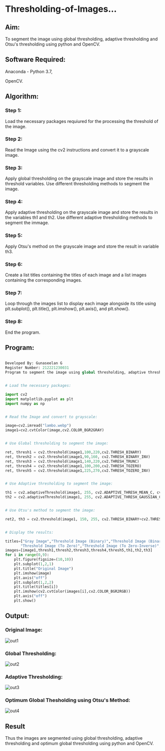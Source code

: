 # Thresholding-of-Images...

## Aim:

To segment the image using global thresholding, adaptive thresholding and Otsu's thresholding using python and OpenCV.

## Software Required:

Anaconda - Python 3.7,

OpenCV.

## Algorithm:

### Step 1:

Load the necessary packages requiured for the processing the threshold of the image.

### Step 2:

Read the Image using the cv2 instructions and convert it to a grayscale image.

### Step 3:

Apply global thresholding on the grayscale image and store the results in threshold variables. Use different thresholding methods to segment the image.

### Step 4:

Apply adaptive thresholding on the grayscale image and store the results in the variables th1 and th2. Use different adaptive thresholding methods to segment the immage. 

### Step 5:

Apply Otsu's method on the grayscale image and store the result in variable th3.

### Step 6:

Create a list titles containing the titles of each image and a list images containing the corresponding images.

### Step 7:

Loop through the images list to display each image alongside its title using plt.subplot(), plt.title(), plt.imshow(), plt.axis(), and plt.show().

### Step 8:

End the program.

## Program:

```python

Developed By: Gunaseelan G
Register Number: 212221230031
Program to segment the image using global thresholding, adaptive thresholding and Otsu's thresholding using python and OpenCV.

```

```python 

# Load the necessary packages:

import cv2
import matplotlib.pyplot as plt
import numpy as np

```

```python

# Read the Image and convert to grayscale:

image=cv2.imread("lambo.webp")
image1=cv2.cvtColor(image,cv2.COLOR_BGR2GRAY)

```

```python

# Use Global thresholding to segment the image:

ret, thresh1 = cv2.threshold(image1,100,220,cv2.THRESH_BINARY)
ret, thresh2 = cv2.threshold(image1,90,160, cv2.THRESH_BINARY_INV)
ret, thresh3 = cv2.threshold(image1,140,220,cv2.THRESH_TRUNC)
ret, thresh4 = cv2.threshold(image1,100,200,cv2.THRESH_TOZERO)
ret, thresh5 = cv2.threshold(image1,225,270,cv2.THRESH_TOZERO_INV)

```

```python

# Use Adaptive thresholding to segment the image:

th1 = cv2.adaptiveThreshold(image1, 255, cv2.ADAPTIVE_THRESH_MEAN_C, cv2.THRESH_BINARY, 11, 3)
th2 = cv2.adaptiveThreshold(image1, 255, cv2.ADAPTIVE_THRESH_GAUSSIAN_C, cv2.THRESH_BINARY, 11, 3)

```

```python

# Use Otsu's method to segment the image:

ret2, th3 = cv2.threshold(image1, 150, 255, cv2.THRESH_BINARY+cv2.THRESH_OTSU)

```

```python

# Display the results:

titles=["Gray Image","Threshold Image (Binary)","Threshold Image (Binary Inverse)","Threshold Image (Truncate)",
       "Threshold Image (To Zero)","Threshold Image (To Zero-Inverse)","Adaptive Threshold (Mean)","Adaptive Threshold (Gaussian)","Otsu"]
images=[image1,thresh1,thresh2,thresh3,thresh4,thresh5,th1,th2,th3]
for i in range(0,9):
    plt.figure(figsize=(10,10))
    plt.subplot(1,2,1)
    plt.title("Original Image")
    plt.imshow(image)
    plt.axis("off")
    plt.subplot(1,2,2)
    plt.title(titles[i])
    plt.imshow(cv2.cvtColor(images[i],cv2.COLOR_BGR2RGB))
    plt.axis("off")
    plt.show()

```


## Output:

### Original Image:

![out1](https://user-images.githubusercontent.com/93427534/235313724-f55acab3-f242-49dc-9999-619be56d7b02.png)

### Global Thresholding:

![out2](https://user-images.githubusercontent.com/93427534/235313731-c6c83910-fc14-47f7-878e-b77fe2a354bc.png)

### Adaptive Thresholding:

![out3](https://user-images.githubusercontent.com/93427534/235313737-b5b4a29d-db56-4c29-9f31-314f283911ac.png)

### Optimum Global Thesholding using Otsu's Method:

![out4](https://user-images.githubusercontent.com/93427534/235313743-85a80722-3aaf-406c-9047-be558019cc3f.png)

## Result

Thus the images are segmented using global thresholding, adaptive thresholding and optimum global thresholding using python and OpenCV.

